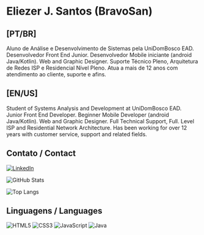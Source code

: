 # Eliezer J. Santos (BravoSan)



## [PT/BR]
Aluno de Análise e Desenvolvimento de Sistemas pela UniDomBosco EAD. Desenvolvedor Front End Junior. Desenvolvedor Mobile iniciante (android Java/Kotlin). Web and Graphic Designer. Suporte Técnico Pleno, Arquitetura de Redes ISP e Residencial Nível Pleno. Atua a mais de 12 anos com atendimento ao cliente, suporte e afins.

## [EN/US]
Student of Systems Analysis and Development at UniDomBosco EAD. Junior Front End Developer. Beginner Mobile Developer (android Java/Kotlin). Web and Graphic Designer. Full Technical Support, Full. Level ISP and Residential Network Architecture. Has been working for over 12 years with customer service, support and related fields.

## Contato / Contact
[![LinkedIn](https://img.shields.io/badge/LinkedIn-000?style=for-the-badge&logo=linkedin&logoColor=0E76A8)](https://www.linkedin.com/in/eliezerjsantosoficial/)

![GitHub Stats](https://github-readme-stats.vercel.app/api?username=BravoSan&theme=shadowblue&bg_color=000&border_color=30A3DC&show_icons=true&icon_color=30A3DC&title_color=0E76A8&text_color=FFF)

![Top Langs](https://github-readme-stats-git-masterrstaa-rickstaa.vercel.app/api/top-langs/?username=BravoSan&layout=compact&bg_color=013&border_color=30A3DC&title_color=0E76A8&text_color=FFF)

## Linguagens / Languages
![HTML5](https://img.shields.io/badge/HTML5-000?style=for-the-badge&logo=html5)
![CSS3](https://img.shields.io/badge/CSS3-000?style=for-the-badge&logo=css3&logoColor=264CE4)
![JavaScript](https://img.shields.io/badge/JavaScript-000?style=for-the-badge&logo=javascript)
![Java](https://img.shields.io/badge/Java-000?style=for-the-badge&logo=java&logoColor=264CE4)

